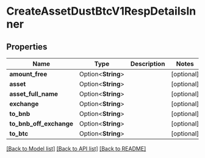 # CreateAssetDustBtcV1RespDetailsInner

## Properties

Name | Type | Description | Notes
------------ | ------------- | ------------- | -------------
**amount_free** | Option<**String**> |  | [optional]
**asset** | Option<**String**> |  | [optional]
**asset_full_name** | Option<**String**> |  | [optional]
**exchange** | Option<**String**> |  | [optional]
**to_bnb** | Option<**String**> |  | [optional]
**to_bnb_off_exchange** | Option<**String**> |  | [optional]
**to_btc** | Option<**String**> |  | [optional]

[[Back to Model list]](../README.md#documentation-for-models) [[Back to API list]](../README.md#documentation-for-api-endpoints) [[Back to README]](../README.md)


